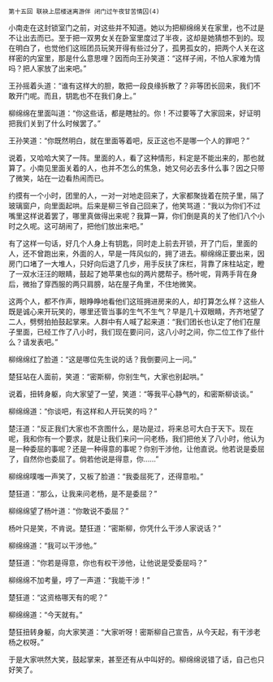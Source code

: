     第十五回 联袂上层楼迷离游伴 闭门过午夜甘苦情囚(4) 

   小南走在这封锁室门之前，对这些并不知道。她以为把柳绵绵关在家里，也不过是不让出去而已。至于把一双男女关在卧室里度过了半夜，这却是她猜想不到的。现在明白了，也觉他们这班团员玩笑开得有些过分了，孤男孤女的，把两个人关在这样密的内室里，那是什么意思哩？因而向王孙笑道：“这样子闹，不怕人家难为情吗？把人家放了出来吧。”

   王孙摇着头道：“谁有这样大的胆，敢把一段良缘拆散了？非等团长回来，我们不敢开门呢。而且，钥匙也不在我们身上。”

   柳绵绵在里面叫道：“你这些话，都是瞎扯的。你！不过要等了大家回来，好证明把我们关到了什么时候罢了。”

   王孙笑道：“你既然明白，就在里面等着吧，反正这也不是哪一个人的罪吧？”

   说着，又哈哈大笑了一阵。里面的人，看了这种情形，料定是不能出来的，那也就算了。小南见里面关着的人，也并不怎么的焦急，她又何必去多什么事？因之只带了微笑，站在一边看热闹而已。

   约摸有一个小时，团里的人，一对一对地走回来了，大家都聚拢着在院子里，隔了玻璃窗户，向里面起哄。后来是柳三爷自己回来了，他笑骂道：“我以为你们不过嘴里这样说着罢了，哪里真做得出来呢？我算一算，你们倒是真的关了他们八个小时之久呢。这可胡闹了，把他们放出来吧。”

   有了这样一句话，好几个人身上有钥匙，同时走上前去开锁，开了门后，里面的人，还不曾跑出来，外面的人，早是一阵风似的，拥了进去。柳绵绵正要出来，因房门口堵了一大堆人，只好向后退了几步，用手反扶了床栏，背靠了床柱站定，瞪了一双水汪汪的眼睛，鼓起了她苹果也似的两片腮帮子。杨叶呢，背两手背在身后，微抬了穿西服的两只肩膀，站在屋子角里，不住地微笑。

   这两个人，都不作声，眼睁睁地看他们这班拥进房来的人，却打算怎么样？这些人既是诚心来开玩笑的，哪里还管当事的生气不生气？早是几十双眼睛，齐齐地望了二人，劈劈拍拍鼓起掌来。人群中有人喊了起来道：“我们团长也认定了他们在屋子里面，已经工作了八小时，我们现在要问问，这八小时之间，你二位工作了些什么？请发表吧。”

   柳绵绵红了脸道：“这是哪位先生说的话？我倒要问上一问。”

   楚狂站在人面前，笑道：“密斯柳，你别生气，大家也别起哄。”

   说着，扭转身躯，向大家望了一望，笑道：“等我平心静气的，和密斯柳谈谈。”

   柳绵绵道：“你谈吧，有这样和人开玩笑的吗？”

   楚汪道：“反正我们大家也不贪图什么，是功是过，将来总可大白于天下。现在呢，我和你有一个要求，就是让我们来问一问老杨，我们把他关了八小时，他认为是一种委屈的事呢？还是一种得意的事呢？你别干涉他，让他直说。他若说是委屈了，自然你也委屈了。倘若他说是得意，你……”

   柳绵绵噗嗤一声笑了，又板了脸道：“我委屈死了，还得意啦。”

   楚狂道：“那么，让我来问老杨，是不是委屈？”

   柳绵绵望了杨叶道：“你敢说不委屈？”

   杨叶只是笑，不肯说。楚狂道：“密斯柳，你凭什么干涉人家说话？”

   柳绵绵道：“我可以干涉他。”

   楚狂道：“你若是得意，你也有权干涉他，让他说是受委屈吗？”

   柳绵绵不加考量，哼了一声道：“我能干涉！”

   楚狂道：“这资格哪天有的呢？”

   柳绵绵道：“今天就有。”

   楚狂扭转身躯，向大家笑道：“大家听呀！密斯柳自己宣告，从今天起，有干涉老杨之权呀。”

   于是大家哄然大笑，鼓起掌来，甚至还有从中叫好的。柳绵绵说错了话，自己也只好笑了。

